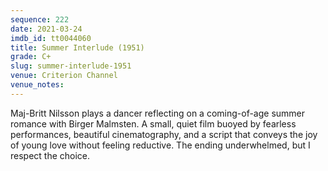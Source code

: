 ```yaml
---
sequence: 222
date: 2021-03-24
imdb_id: tt0044060
title: Summer Interlude (1951)
grade: C+
slug: summer-interlude-1951
venue: Criterion Channel
venue_notes:
---
```


Maj-Britt Nilsson plays a dancer reflecting on a coming-of-age summer romance with Birger Malmsten. A small, quiet film buoyed by fearless performances, beautiful cinematography, and a script that conveys the joy of young love without feeling reductive. The ending underwhelmed, but I respect the choice.

